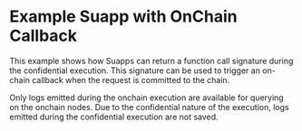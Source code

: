 # Example Suapp with OnChain Callback

This example shows how Suapps can return a function call signature during the confidential execution. This signature can be used to trigger an on-chain callback when the request is committed to the chain.

Only logs emitted during the onchain execution are available for querying on the onchain nodes. Due to the confidential nature of the execution, logs emitted during the confidential execution are not saved.
